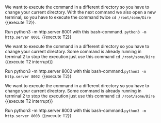 


We want to execute the command in a different directory so you have to change your current directory.
With the next command we also open a new terminal, so you have to execute the command twice 
`cd /root/some/Dire `{{execute T2}}. 

Run python3 -m http.server 8001 with this bash-command.
`python3 -m http.server 8001 `{{execute T2}} 





We want to execute the command in a different directory so you have to change your current directory. Some command is already running in terminal 2 to stop the execution just use this command 
`cd /root/some/Dire `{{execute T2 interrupt}} 

Run python3 -m http.server 8002 with this bash-command.`python3 -m http.server 8002 `{{execute T2}} 





We want to execute the command in a different directory so you have to change your current directory. Some command is already running in terminal 2 to stop the execution just use this command 
`cd /root/some/Dire `{{execute T2 interrupt}} 

Run python3 -m http.server 8003 with this bash-command.`python3 -m http.server 8003 `{{execute T2}} 



